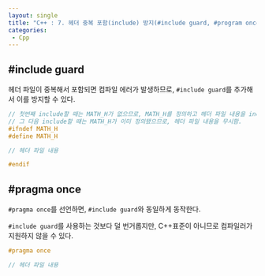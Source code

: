 ```yaml
---
layout: single
title: "C++ : 7. 헤더 중복 포함(include) 방지(#include guard, #program once)"
categories:
 - Cpp
---
```


## #include guard

헤더 파일이 중복해서 포함되면 컴파일 에러가 발생하므로, `#include guard`를 추가해서 이를 방지할 수 있다.

```cpp
// 첫번째 include할 때는 MATH_H가 없으므로, MATH_H를 정의하고 헤더 파일 내용을 include함.
// 그 다음 include할 떄는 MATH_H가 이미 정의됐으므로, 헤더 파일 내용을 무시함.
#ifndef MATH_H
#define MATH_H

// 헤더 파일 내용

#endif
```

## #pragma once

`#pragma once`를 선언하면, `#include guard`와 동일하게 동작한다.

`#include guard`를 사용하는 것보다 덜 번거롭지만, C++표준이 아니므로 컴파일러가 지원하지 않을 수 있다.

```cpp
#pragma once

// 헤더 파일 내용
```
